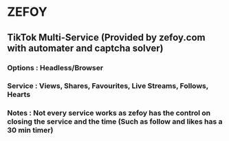 # ZEFOY
## TikTok Multi-Service (Provided by zefoy.com with automater and captcha solver)
### Options : Headless/Browser
### Service : Views, Shares, Favourites, Live Streams, Follows, Hearts
### Notes : Not every service works as zefoy has the control on closing the service and the time (Such as follow and likes has a 30 min timer)

